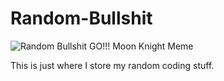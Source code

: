 # Random-Bullshit

![Random Bullshit GO!!! Moon Knight Meme](https://i.pinimg.com/originals/5e/f5/7c/5ef57c82f5e68a7bf9712a90c912cf91.jpg)

This is just where I store my random coding stuff.
